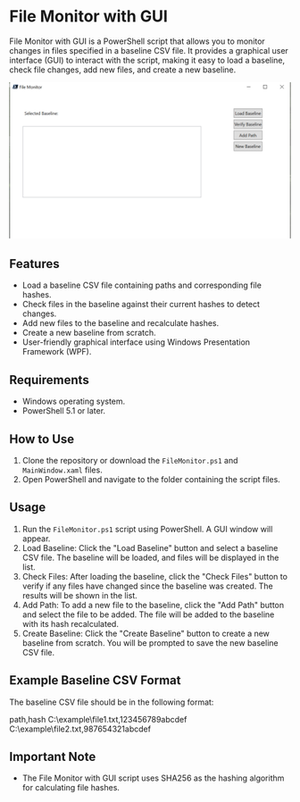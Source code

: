 # File Monitor with GUI

File Monitor with GUI is a PowerShell script that allows you to monitor changes in files specified in a baseline CSV file. It provides a graphical user interface (GUI) to interact with the script, making it easy to load a baseline, check file changes, add new files, and create a new baseline.

![File Monitor with GUI Screenshot](screenshot.png)

## Features

- Load a baseline CSV file containing paths and corresponding file hashes.
- Check files in the baseline against their current hashes to detect changes.
- Add new files to the baseline and recalculate hashes.
- Create a new baseline from scratch.
- User-friendly graphical interface using Windows Presentation Framework (WPF).

## Requirements

- Windows operating system.
- PowerShell 5.1 or later.

## How to Use

1. Clone the repository or download the `FileMonitor.ps1` and `MainWindow.xaml` files.
2. Open PowerShell and navigate to the folder containing the script files.

## Usage

1. Run the `FileMonitor.ps1` script using PowerShell. A GUI window will appear.
2. Load Baseline: Click the "Load Baseline" button and select a baseline CSV file. The baseline will be loaded, and files will be displayed in the list.
3. Check Files: After loading the baseline, click the "Check Files" button to verify if any files have changed since the baseline was created. The results will be shown in the list.
4. Add Path: To add a new file to the baseline, click the "Add Path" button and select the file to be added. The file will be added to the baseline with its hash recalculated.
5. Create Baseline: Click the "Create Baseline" button to create a new baseline from scratch. You will be prompted to save the new baseline CSV file.

## Example Baseline CSV Format

The baseline CSV file should be in the following format:

path,hash
C:\example\file1.txt,123456789abcdef
C:\example\file2.txt,987654321abcdef


## Important Note

- The File Monitor with GUI script uses SHA256 as the hashing algorithm for calculating file hashes.